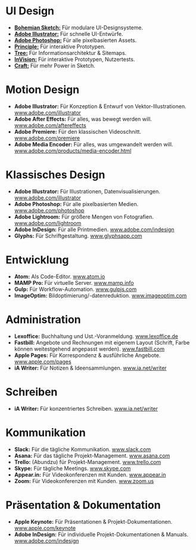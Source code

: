 # UI Design
- [**Bohemian Sketch:**](http://www.sketchapp.com) Für modulare UI-Designsysteme.
- [**Adobe Illustrator:**](http://www.adobe.com/illustrator) Für schnelle UI-Entwürfe.
- [**Adobe Photoshop:**](http://www.adobe.com/photoshop) Für alle pixelbasierten Assets.
- [**Principle:**](http://www.principleformac.com) Für interaktive Prototypen.
- [**Tree:**](http://www.topoftree.jp/en) Für Informationsarchitektur & Sitemaps.
- [**InVision:**](http://www.invisionapp.com) Für interaktive Prototypen, Nutzertests.
- [**Craft:**](http://www.invisionapp.com/craft) Für mehr Power in Sketch.

# Motion Design
- **Adobe Illustrator:** Für Konzeption & Entwurf von Vektor-Illustrationen. www.adobe.com/illustrator
- **Adobe After Effects:** Für alles, was bewegt werden will. www.adobe.com/aftereffects
- **Adobe Premiere:** Für den klassischen Videoschnitt. www.adobe.com/premiere
- **Adobe Media Encoder:** Für alles, was umgewandelt werden will. www.adobe.com/products/media-encoder.html

# Klassisches Design
- **Adobe Illustrator:** Für Illustrationen, Datenvisualisierungen. www.adobe.com/illustrator
- **Adobe Photoshop:** Für alle pixelbasierten Medien. www.adobe.com/photoshop
- **Adobe Lightroom:** Für größere Mengen von Fotografien. www.adobe.com/lightroom
- **Adobe InDesign:** Für alle Printmedien. www.adobe.com/indesign
- **Glyphs:** Für Schriftgestaltung. www.glyphsapp.com

# Entwicklung
- **Atom:** Als Code-Editor. www.atom.io
- **MAMP Pro:** Für virtuelle Server. www.mamp.info
- **Gulp:** Für Workflow-Automation. www.gulpjs.com
- **ImageOptim:** Bildoptimierung/-datenreduktion. www.imageoptim.com

# Administration
- **Lexoffice:** Buchhaltung und Ust.-Voranmeldung. www.lexoffice.de
- **Fastbill:** Angebote und Rechnungen mit eigenem Layout (Schrift, Farbe können weitestgehend angepasst werden). www.fastbill.com
- **Apple Pages:** Für Korrespondenz & ausführliche Angebote. www.apple.com/pages
- **iA Writer:** Für Notizen & Ideensammlungen. www.ia.net/writer

# Schreiben
- **iA Writer:** Für konzentriertes Schreiben. www.ia.net/writer

# Kommunikation
- **Slack:** Für die tägliche Kommunikation. www.slack.com
- **Asana:** Für das tägliche Projekt-Management. www.asana.com
- **Trello:** (Abundzu) für Projekt-Management. www.trello.com
- **Skype:** Für tägliche Meetings. www.skype.com
- **Appear.in:** Für Videokonferenzen mit Kunden. www.appear.in
- **Zoom:** Für Videokonferenzen mit Kunden. www.zoom.us

# Präsentation & Dokumentation
- **Apple Keynote:** Für Präsentationen & Projekt-Dokumentationen. www.apple.com/keynote
- **Adobe InDesign:** Für individuelle Projekt-Dokumentationen & Manuals. www.adobe.com/indesign
